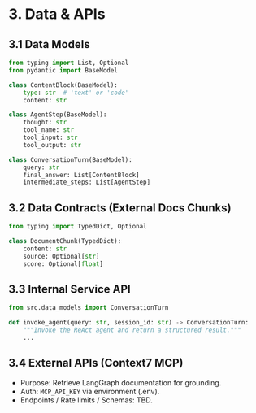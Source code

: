 # 3. Data & APIs

## 3.1 Data Models
```python
from typing import List, Optional
from pydantic import BaseModel

class ContentBlock(BaseModel):
    type: str  # 'text' or 'code'
    content: str

class AgentStep(BaseModel):
    thought: str
    tool_name: str
    tool_input: str
    tool_output: str

class ConversationTurn(BaseModel):
    query: str
    final_answer: List[ContentBlock]
    intermediate_steps: List[AgentStep]
```

## 3.2 Data Contracts (External Docs Chunks)
```python
from typing import TypedDict, Optional

class DocumentChunk(TypedDict):
    content: str
    source: Optional[str]
    score: Optional[float]
```

## 3.3 Internal Service API
```python
from src.data_models import ConversationTurn

def invoke_agent(query: str, session_id: str) -> ConversationTurn:
    """Invoke the ReAct agent and return a structured result."""
    ...
```

## 3.4 External APIs (Context7 MCP)
- Purpose: Retrieve LangGraph documentation for grounding.
- Auth: `MCP_API_KEY` via environment (.env).
- Endpoints / Rate limits / Schemas: TBD.
